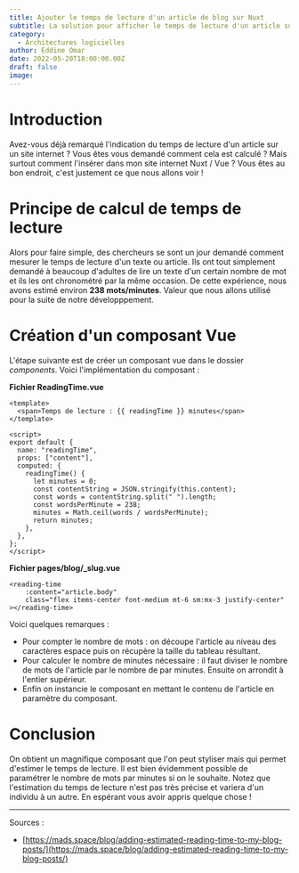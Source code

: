 ```yaml
---
title: Ajouter le temps de lecture d'un article de blog sur Nuxt
subtitle: La solution pour afficher le temps de lecture d'un article sur un site internet
category:
  - Architectures logicielles
author: Eddine Omar
date: 2022-05-20T18:00:00.00Z
draft: false
image: 
---
```


# Introduction

Avez-vous déjà remarqué l'indication du temps de lecture d'un article sur un site internet ? Vous êtes vous demandé comment cela est calculé ? Mais surtout comment l'insérer dans mon site internet Nuxt / Vue ?
Vous êtes au bon endroit, c'est justement ce que nous allons voir !

# Principe de calcul de temps de lecture

Alors pour faire simple, des chercheurs se sont un jour demandé comment mesurer le temps de lecture d'un texte ou article. Ils ont tout simplement demandé à beaucoup d'adultes de lire un texte d'un certain nombre de mot et ils les ont chronométré par la même occasion. De cette expérience, nous avons estimé environ **238 mots/minutes**. Valeur que nous allons utilisé pour la suite de notre développpement.

# Création d'un composant Vue
L'étape suivante est de créer un composant vue dans le dossier *components*.
Voici l'implémentation du composant :

**Fichier ReadingTime.vue**
```vue
<template>
  <span>Temps de lecture : {{ readingTime }} minutes</span>
</template>

<script>
export default {
  name: "readingTime",
  props: ["content"],
  computed: {
    readingTime() {
      let minutes = 0;
      const contentString = JSON.stringify(this.content);
      const words = contentString.split(" ").length;
      const wordsPerMinute = 238;
      minutes = Math.ceil(words / wordsPerMinute);
      return minutes;
    },
  },
};
</script>
```

**Fichier pages/blog/_slug.vue**
```vue
<reading-time
    :content="article.body"
    class="flex items-center font-medium mt-6 sm:mx-3 justify-center"
></reading-time>
```


Voici quelques remarques :
 * Pour compter le nombre de mots : on découpe l'article au niveau des caractères espace puis on récupère la taille du tableau résultant.
 * Pour calculer le nombre de minutes nécessaire : il faut diviser le nombre de mots de l'article par le nombre de par minutes. Ensuite on arrondit à l'entier supérieur.
 * Enfin on instancie le composant en mettant le contenu de l'article en paramètre du composant.

# Conclusion
On obtient un magnifique composant que l'on peut styliser mais qui permet d'estimer le temps de lecture. Il est bien évidemment possible de paramétrer le nombre de mots par minutes si on le souhaite. Notez que l'estimation du temps de lecture n'est pas très précise et variera d'un individu à un autre.
En espérant vous avoir appris quelque chose !

------------------------------------------

Sources :
* [https://mads.space/blog/adding-estimated-reading-time-to-my-blog-posts/](https://mads.space/blog/adding-estimated-reading-time-to-my-blog-posts/)

